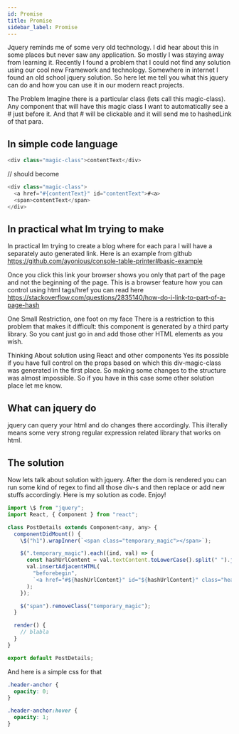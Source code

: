 ```yaml
---
id: Promise
title: Promise
sidebar_label: Promise
---
```


Jquery reminds me of some very old technology. I did hear about this in some places but never saw any application. So mostly I was staying away from learning it. Recently I found a problem that I could not find any solution using our cool new Framework and technology. Somewhere in internet I found an old school jquery solution. So here let me tell you what this jquery can do and how you can use it in our modern react projects.

The Problem
Imagine there is a particular class (lets call this magic-class). Any component that will have this magic class I want to automatically see a # just before it. And that # will be clickable and it will send me to hashedLink of that para.

## In simple code language

```js
<div class="magic-class">contentText</div>
```

// should become

```js
<div class="magic-class">
  <a href="#{contentText}" id="contentText">#<a>
  <span>contentText</span>
</div>
```

## In practical what Im trying to make

In practical Im trying to create a blog where for each para I will have a separately auto generated link. Here is an example from github https://github.com/ayonious/console-table-printer#basic-example

Once you click this link your browser shows you only that part of the page and not the beginning of the page. This is a browser feature how you can control using html tags/href you can read here https://stackoverflow.com/questions/2835140/how-do-i-link-to-part-of-a-page-hash

One Small Restriction, one foot on my face
There is a restriction to this problem that makes it difficult: this component is generated by a third party library. So you cant just go in and add those other HTML elements as you wish.

Thinking About solution using React and other components
Yes its possible if you have full control on the props based on which this div-magic-class was generated in the first place. So making some changes to the structure was almost impossible. So if you have in this case some other solution place let me know.

## What can jquery do

jquery can query your html and do changes there accordingly. This ilterally means some very strong regular expression related library that works on html.

## The solution

Now lets talk about solution with jquery. After the dom is rendered you can run some kind of regex to find all those div-s and then replace or add new stuffs accordingly. Here is my solution as code. Enjoy!

```js
import \$ from "jquery";
import React, { Component } from "react";

class PostDetails extends Component<any, any> {
  componentDidMount() {
    \$("h1").wrapInner(`<span class="temporary_magic"></span>`);

    $(".temporary_magic").each((ind, val) => {
      const hashUrlContent = val.textContent.toLowerCase().split(" ").join("-");
      val.insertAdjacentHTML(
        "beforebegin",
        `<a href="#${hashUrlContent}" id="${hashUrlContent}" class="header-anchor" >#</a`
      );
    });

    $("span").removeClass("temporary_magic");
  }

  render() {
    // blabla
  }
}

export default PostDetails;
```

And here is a simple css for that

```css
.header-anchor {
  opacity: 0;
}

.header-anchor:hover {
  opacity: 1;
}
```
